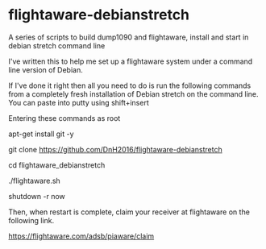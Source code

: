 # flightaware-debianstretch
A series of scripts to build dump1090 and flightaware, install and start in debian stretch command line

I've written this to help me set up a flightaware system under a command line version of Debian. 

If I've done it right then all you need to do is run the following commands from a completely fresh installation of Debian stretch on the command line. You can paste into putty using shift+insert

Entering these commands as root

apt-get install git  -y

git clone https://github.com/DnH2016/flightaware-debianstretch

cd flightaware_debianstretch

./flightaware.sh

shutdown -r now

Then, when restart is complete, claim your receiver at flightaware on the following link.

https://flightaware.com/adsb/piaware/claim


